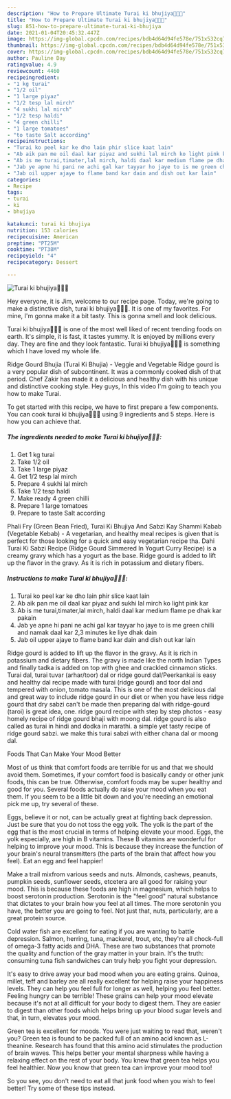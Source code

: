 ```yaml
---
description: "How to Prepare Ultimate Turai ki bhujiya🍁🍁🍁"
title: "How to Prepare Ultimate Turai ki bhujiya🍁🍁🍁"
slug: 851-how-to-prepare-ultimate-turai-ki-bhujiya
date: 2021-01-04T20:45:32.447Z
image: https://img-global.cpcdn.com/recipes/bdb4d64d94fe578e/751x532cq70/turai-ki-bhujiya🍁🍁🍁-recipe-main-photo.jpg
thumbnail: https://img-global.cpcdn.com/recipes/bdb4d64d94fe578e/751x532cq70/turai-ki-bhujiya🍁🍁🍁-recipe-main-photo.jpg
cover: https://img-global.cpcdn.com/recipes/bdb4d64d94fe578e/751x532cq70/turai-ki-bhujiya🍁🍁🍁-recipe-main-photo.jpg
author: Pauline Day
ratingvalue: 4.9
reviewcount: 4460
recipeingredient:
- "1 kg turai"
- "1/2 oil"
- "1 large piyaz"
- "1/2 tesp lal mirch"
- "4 sukhi lal mirch"
- "1/2 tesp haldi"
- "4 green chilli"
- "1 large tomatoes"
- "to taste Salt according"
recipeinstructions:
- "Turai ko peel kar ke dho lain phir slice kaat lain"
- "Ab aik pan me oil daal kar piyaz and sukhi lal mirch ko light pink kar"
- "Ab is me turai,timater,lal mirch, haldi daal kar medium flame pe dhak kar pakain"
- "Jab ye apne hi pani ne achi gal kar tayyar ho jaye to is me green chilli and namak daal kar 2,3 minutes ke liye dhak dain"
- "Jab oil upper ajaye to flame band kar dain and dish out kar lain"
categories:
- Recipe
tags:
- turai
- ki
- bhujiya

katakunci: turai ki bhujiya 
nutrition: 153 calories
recipecuisine: American
preptime: "PT25M"
cooktime: "PT38M"
recipeyield: "4"
recipecategory: Dessert

---
```



![Turai ki bhujiya🍁🍁🍁](https://img-global.cpcdn.com/recipes/bdb4d64d94fe578e/751x532cq70/turai-ki-bhujiya🍁🍁🍁-recipe-main-photo.jpg)

Hey everyone, it is Jim, welcome to our recipe page. Today, we're going to make a distinctive dish, turai ki bhujiya🍁🍁🍁. It is one of my favorites. For mine, I'm gonna make it a bit tasty. This is gonna smell and look delicious.

Turai ki bhujiya🍁🍁🍁 is one of the most well liked of recent trending foods on earth. It's simple, it is fast, it tastes yummy. It is enjoyed by millions every day. They are fine and they look fantastic. Turai ki bhujiya🍁🍁🍁 is something which I have loved my whole life.

Ridge Gourd Bhujia (Turai Ki Bhujia) - Veggie and Vegetable Ridge gourd is a very popular dish of subcontinent. It was a commonly cooked dish of that period. Chef Zakir has made it a delicious and healthy dish with his unique and distinctive cooking style. Hey guys, In this video I&#39;m going to teach you how to make Turai.


To get started with this recipe, we have to first prepare a few components. You can cook turai ki bhujiya🍁🍁🍁 using 9 ingredients and 5 steps. Here is how you can achieve that.

<!--inarticleads1-->

##### The ingredients needed to make Turai ki bhujiya🍁🍁🍁:

1. Get 1 kg turai
1. Take 1/2 oil
1. Take 1 large piyaz
1. Get 1/2 tesp lal mirch
1. Prepare 4 sukhi lal mirch
1. Take 1/2 tesp haldi
1. Make ready 4 green chilli
1. Prepare 1 large tomatoes
1. Prepare to taste Salt according


Phali Fry (Green Bean Fried), Turai Ki Bhujiya And Sabzi Kay Shammi Kabab (Vegetable Kebab) - A vegetarian, and healthy meal recipes is given that is perfect for those looking for a quick and easy vegetarian recipe tha. Dahi Turai Ki Sabzi Recipe (Ridge Gourd Simmered In Yogurt Curry Recipe) is a creamy gravy which has a yogurt as the base. Ridge gourd is added to lift up the flavor in the gravy. As it is rich in potassium and dietary fibers. 

<!--inarticleads2-->

##### Instructions to make Turai ki bhujiya🍁🍁🍁:

1. Turai ko peel kar ke dho lain phir slice kaat lain
1. Ab aik pan me oil daal kar piyaz and sukhi lal mirch ko light pink kar
1. Ab is me turai,timater,lal mirch, haldi daal kar medium flame pe dhak kar pakain
1. Jab ye apne hi pani ne achi gal kar tayyar ho jaye to is me green chilli and namak daal kar 2,3 minutes ke liye dhak dain
1. Jab oil upper ajaye to flame band kar dain and dish out kar lain


Ridge gourd is added to lift up the flavor in the gravy. As it is rich in potassium and dietary fibers. The gravy is made like the north Indian Types and finally tadka is added on top with ghee and crackled cinnamon sticks. Turai dal, turai tuvar (arhar/toor) dal or ridge gourd dal/Peerkankai is easy and healthy dal recipe made with turai (ridge gourd) and toor dal and tempered with onion, tomato masala. This is one of the most delicious dal and great way to include ridge gourd in our diet or when you have less ridge gourd that dry sabzi can&#39;t be made then preparing dal with ridge-gourd (taroi) is great idea, one. ridge gourd recipe with step by step photos - easy homely recipe of ridge gourd bhaji with moong dal. ridge gourd is also called as turai in hindi and dodka in marathi. a simple yet tasty recipe of ridge gourd sabzi. we make this turai sabzi with either chana dal or moong dal. 

Foods That Can Make Your Mood Better


Most of us think that comfort foods are terrible for us and that we should avoid them. Sometimes, if your comfort food is basically candy or other junk foods, this can be true. Otherwise, comfort foods may be super healthy and good for you. Several foods actually do raise your mood when you eat them. If you seem to be a little bit down and you're needing an emotional pick me up, try several of these.

Eggs, believe it or not, can be actually great at fighting back depression. Just be sure that you do not toss the egg yolk. The yolk is the part of the egg that is the most crucial in terms of helping elevate your mood. Eggs, the yolk especially, are high in B vitamins. These B vitamins are wonderful for helping to improve your mood. This is because they increase the function of your brain's neural transmitters (the parts of the brain that affect how you feel). Eat an egg and feel happier!

Make a trail mixfrom various seeds and nuts. Almonds, cashews, peanuts, pumpkin seeds, sunflower seeds, etcetera are all good for raising your mood. This is because these foods are high in magnesium, which helps to boost serotonin production. Serotonin is the "feel good" natural substance that dictates to your brain how you feel at all times. The more serotonin you have, the better you are going to feel. Not just that, nuts, particularly, are a great protein source.

Cold water fish are excellent for eating if you are wanting to battle depression. Salmon, herring, tuna, mackerel, trout, etc, they're all chock-full of omega-3 fatty acids and DHA. These are two substances that promote the quality and function of the gray matter in your brain. It's the truth: consuming tuna fish sandwiches can truly help you fight your depression. 

It's easy to drive away your bad mood when you are eating grains. Quinoa, millet, teff and barley are all really excellent for helping raise your happiness levels. They can help you feel full for longer as well, helping you feel better. Feeling hungry can be terrible! These grains can help your mood elevate because it's not at all difficult for your body to digest them. They are easier to digest than other foods which helps bring up your blood sugar levels and that, in turn, elevates your mood.

Green tea is excellent for moods. You were just waiting to read that, weren't you? Green tea is found to be packed full of an amino acid known as L-theanine. Research has found that this amino acid stimulates the production of brain waves. This helps better your mental sharpness while having a relaxing effect on the rest of your body. You knew that green tea helps you feel healthier. Now you know that green tea can improve your mood too!

So you see, you don't need to eat all that junk food when you wish to feel better! Try  some  of  these  tips  instead.

